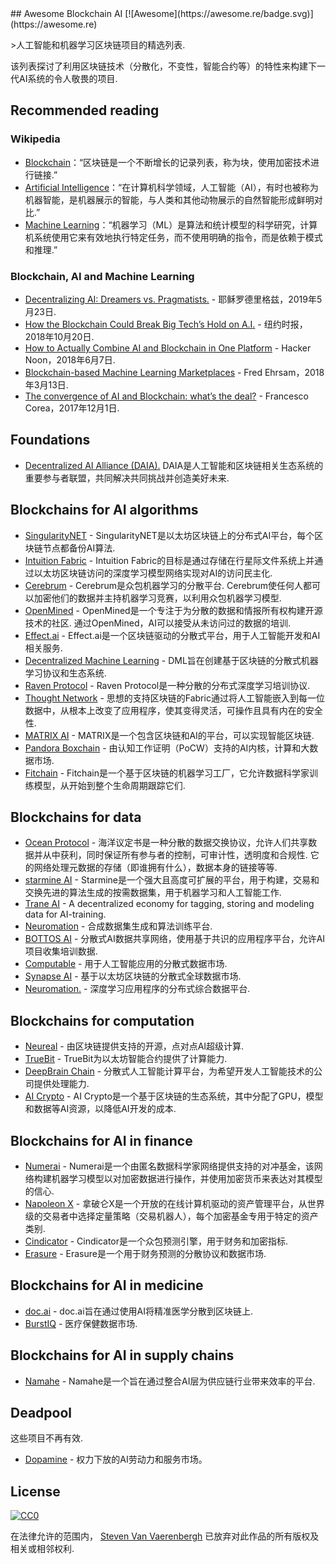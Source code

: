 <div class="github-widget" data-repo="steven2358/awesome-blockchain-ai"></div>
## Awesome Blockchain AI  [![Awesome](https://awesome.re/badge.svg)](https://awesome.re)

&gt;人工智能和机器学习区块链项目的精选列表.

该列表探讨了利用区块链技术（分散化，不变性，智能合约等）的特性来构建下一代AI系统的令人敬畏的项目.



## Recommended reading

### Wikipedia

- [Blockchain](https://en.wikipedia.org/wiki/Blockchain)：“区块链是一个不断增长的记录列表，称为块，使用加密技术进行链接.”
- [Artificial Intelligence](https://en.wikipedia.org/wiki/Artificial_intelligence)：“在计算机科学领域，人工智能（AI），有时也被称为机器智能，是机器展示的智能，与人类和其他动物展示的自然智能形成鲜明对比.”
- [Machine Learning](https://en.wikipedia.org/wiki/Machine_learning)：“机器学习（ML）是算法和统计模型的科学研究，计算机系统使用它来有效地执行特定任务，而不使用明确的指令，而是依赖于模式和推理.”

### Blockchain, AI and Machine Learning

- [Decentralizing AI: Dreamers vs. Pragmatists.](https://towardsdatascience.com/decentralizing-ai-dreamers-vs-pragmatists-230c48d1b350) - 耶稣罗德里格兹，2019年5月23日.
- [How the Blockchain Could Break Big Tech’s Hold on A.I.](https://www.nytimes.com/2018/10/20/technology/how-the-blockchain-could-break-big-techs-hold-on-ai.html) - 纽约时报，2018年10月20日.
- [How to Actually Combine AI and Blockchain in One Platform](https://hackernoon.com/how-to-actually-combine-ai-and-blockchain-in-one-platform-ef937e919ec2) -  Hacker Noon，2018年6月7日.
- [Blockchain-based Machine Learning Marketplaces](https://medium.com/@FEhrsam/blockchain-based-machine-learning-marketplaces-cb2d4dae2c17) -  Fred Ehrsam，2018年3月13日.
- [The convergence of AI and Blockchain: what’s the deal?](https://medium.com/@Francesco_AI/the-convergence-of-ai-and-blockchain-whats-the-deal-60c618e3accc) -  Francesco Corea，2017年12月1日.

## Foundations

- [Decentralized AI Alliance (DAIA).](https://daia.foundation/) DAIA是人工智能和区块链相关生态系统的重要参与者联盟，共同解决共同挑战并创造美好未来.

## Blockchains for AI algorithms

- [SingularityNET](https://singularitynet.io/) -  SingularityNET是以太坊区块链上的分布式AI平台，每个区块链节点都备份AI算法.
- [Intuition Fabric](https://intuitionfabric.com) -  Intuition Fabric的目标是通过存储在行星际文件系统上并通过以太坊区块链访问的深度学习模型网络实现对AI的访问民主化.
- [Cerebrum](https://cerebrum.world/)   -  Cerebrum是众包机器学习的分散平台.  Cerebrum使任何人都可以加密他们的数据并主持机器学习竞赛，以利用众包机器学习模型. 
- [OpenMined](https://openmined.org/)   -  OpenMined是一个专注于为分散的数据和情报所有权构建开源技术的社区.  通过OpenMined，AI可以接受从未访问过的数据的培训.
- [Effect.ai](https://effect.ai) -  Effect.ai是一个区块链驱动的分散式平台，用于人工智能开发和AI相关服务.
- [Decentralized Machine Learning](https://decentralizedml.com/) -  DML旨在创建基于区块链的分散式机器学习协议和生态系统.
- [Raven Protocol](https://www.ravenprotocol.com/) -  Raven Protocol是一种分散的分布式深度学习培训协议.
- [Thought Network](https://thought.live/) - 思想的支持区块链的Fabric通过将人工智能嵌入到每一位数据中，从根本上改变了应用程序，使其变得灵活，可操作且具有内在的安全性.
- [MATRIX AI](https://www.matrix.io/) -  MATRIX是一个包含区块链和AI的平台，可以实现智能区块链.
- [Pandora Boxchain](https://pandoraboxchain.ai/) - 由认知工作证明（PoCW）支持的AI内核，计算和大数据市场.
- [Fitchain](https://fitchain.io/) -  Fitchain是一个基于区块链的机器学习工厂，它允许数据科学家训练模型，从开始到整个生命周期跟踪它们.

## Blockchains for data

- [Ocean Protocol](https://oceanprotocol.com/)   - 海洋议定书是一种分散的数据交换协议，允许人们共享数据并从中获利，同时保证所有参与者的控制，可审计性，透明度和合规性.  它的网络处理元数据的存储（即谁拥有什么），数据本身的链接等等.
- [starmine AI](http://starmine.ai/) -  Starmine是一个强大且高度可扩展的平台，用于构建，交易和交换先进的算法生成的按需数据集，用于机器学习和人工智能工作.
- [Trane AI](http://www.trane.ai/) - A decentralized economy for tagging, storing and modeling data for AI-training.
- [Neuromation](https://neuromation.io/) - 合成数据集生成和算法训练平台.
- [BOTTOS AI](https://bottos.org/) - 分散式AI数据共享网络，使用基于共识的应用程序平台，允许AI项目收集培训数据.
- [Computable](https://www.computable.io/) - 用于人工智能应用的分散式数据市场.
- [Synapse AI](https://blog.synapse.ai/) - 基于以太坊区块链的分散式全球数据市场.
- [Neuromation.](https://neuromation.io/) - 深度学习应用程序的分布式综合数据平台.

## Blockchains for computation

- [Neureal](https://neureal.net/) - 由区块链提供支持的开源，点对点AI超级计算.
- [TrueBit](https://truebit.io/) -  TrueBit为以太坊智能合约提供了计算能力.
- [DeepBrain Chain](https://www.deepbrainchain.org/) - 分散式人工智能计算平台，为希望开发人工智能技术的公司提供处理能力.
- [AI Crypto](https://aicrypto.ai/) -  AI Crypto是一个基于区块链的生态系统，其中分配了GPU，模型和数据等AI资源，以降低AI开发的成本.

## Blockchains for AI in finance

- [Numerai](https://numer.ai/) -  Numerai是一个由匿名数据科学家网络提供支持的对​​冲基金，该网络构建机器学习模型以对加密数据进行操作，并使用加密货币来表达对其模型的信心.
- [Napoleon X](https://www.napoleonx.ai/) - 拿破仑X是一个开放的在线计算机驱动的资产管理平台，从世界级的交易者中选择定量策略（交易机器人），每个加密基金专用于特定的资产类别.
- [Cindicator](https://cindicator.com/) -  Cindicator是一个众包预测引擎，用于财务和加密指标. 
- [Erasure](https://erasure.xxx/) -  Erasure是一个用于财务预测的分散协议和数据市场.

## Blockchains for AI in medicine

- [doc.ai](https://doc.ai/about) -  doc.ai旨在通过使用AI将精准医学分散到区块链上.
- [BurstIQ](https://www.burstiq.com/) - 医疗保健数据市场.

## Blockchains for AI in supply chains

- [Namahe](https://namahe.io/) -  Namahe是一个旨在通过整合AI层为供应链行业带来效率的平台.

## Deadpool

这些项目不再有效.

- [Dopamine](https://dopamine.ai/) - 权力下放的AI劳动力和服务市场。

## License

[![CC0](http://mirrors.creativecommons.org/presskit/buttons/88x31/svg/cc-zero.svg)](https://creativecommons.org/publicdomain/zero/1.0/)

在法律允许的范围内， [Steven Van Vaerenbergh](https://github.com/steven2358) 已放弃对此作品的所有版权及相关或相邻权利.
